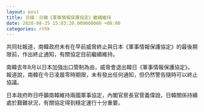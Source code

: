 ```yaml
---
layout: post
title: 日媒：日韓《軍事情報保護協定》繼續維持
date: 2020-08-25 15:03:20.000000000 +08:00
categories: rthk
---
```


共同社報道，南韓政府未有在早前威脅終止與日本《軍事情報保護協定》的最後期限前，作出終止通知，有關協定目前繼續維持。

南韓去年8月以日本加強出口管制為由，威脅會退出韓日《軍事情報保護協定》。報道說，南韓在今日凌晨零時期限，未有發出任何通知，但仍然警告隨時可以終止協議。

日本政府昨日呼籲南韓維持兩國軍事協定，內閣官房長官菅義偉說，日韓關係持續處於艱難狀況，有關協定得到穩定運行十分重要。
